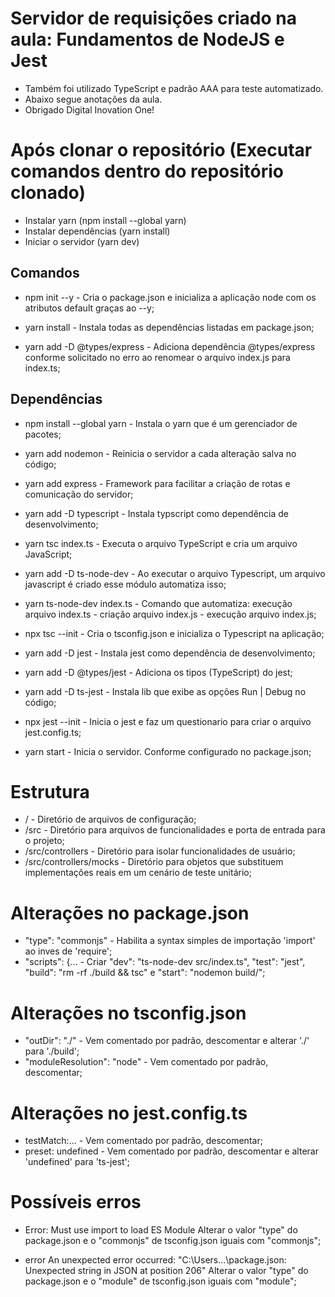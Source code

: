 # Servidor de requisições criado na aula: Fundamentos de NodeJS e Jest
- Também foi utilizado TypeScript e padrão AAA para teste automatizado.
- Abaixo segue anotações da aula.
- Obrigado Digital Inovation One!

# Após clonar o repositório (Executar comandos dentro do repositório clonado)
- Instalar yarn (npm install --global yarn)
- Instalar dependências (yarn install)
- Iniciar o servidor (yarn dev)


## Comandos
- npm init --y - Cria o package.json e inicializa a aplicação node com os atributos default graças ao --y;

- yarn install - Instala todas as dependências listadas em package.json;

- yarn add -D @types/express - Adiciona dependência @types/express conforme solicitado no erro ao renomear o arquivo index.js para index.ts;

## Dependências
- npm install --global yarn - Instala o yarn que é um gerenciador de pacotes;

- yarn add nodemon - Reinicia o servidor a cada alteração salva no código;

- yarn add express - Framework para facilitar a criação de rotas e comunicação do servidor;

- yarn add -D typescript - Instala typscript como dependência de desenvolvimento;

- yarn tsc index.ts - Executa o arquivo TypeScript e cria um arquivo JavaScript;

- yarn add -D ts-node-dev - Ao executar o arquivo Typescript, um arquivo javascript é criado esse módulo automatiza isso;

- yarn ts-node-dev index.ts - Comando que automatiza: execução arquivo index.ts - criação arquivo index.js - execução arquivo index.js;

- npx tsc --init - Cria o tsconfig.json e inicializa o Typescript na aplicação;

- yarn add -D jest - Instala jest como dependência de desenvolvimento;

- yarn add -D @types/jest - Adiciona os tipos (TypeScript) do jest;

- yarn add -D ts-jest - Instala lib que exibe as opções Run | Debug no código;

- npx jest --init - Inicia o jest e faz um questionario para criar o arquivo jest.config.ts;

- yarn start - Inicia o servidor. Conforme configurado no package.json;

# Estrutura
- / - Diretório de arquivos de configuração;
- /src - Diretório para arquivos de funcionalidades e porta de entrada para o projeto;
- /src/controllers - Diretório para isolar funcionalidades de usuário;
- /src/controllers/mocks - Diretório para objetos que substituem implementações reais em um cenário de teste unitário;

# Alterações no package.json 
- "type": "commonjs" - Habilita a syntax simples de importação 'import' ao inves de 'require';
- "scripts": {... - Criar "dev": "ts-node-dev src/index.ts", "test": "jest", "build": "rm -rf ./build && tsc" e "start": "nodemon build/";

# Alterações no tsconfig.json
- "outDir": "./" - Vem comentado por padrão, descomentar e alterar './' para './build';
- "moduleResolution": "node" - Vem comentado por padrão, descomentar;

# Alterações no jest.config.ts
- testMatch:... - Vem comentado por padrão, descomentar;
- preset: undefined - Vem comentado por padrão, descomentar e alterar 'undefined' para 'ts-jest';


# Possíveis erros
- Error: Must use import to load ES Module
Alterar o valor "type" do package.json e o "commonjs" de tsconfig.json iguais com "commonjs";

- error An unexpected error occurred: "C:\\Users...\package.json: Unexpected string in JSON at position 206"
Alterar o valor "type" do package.json e o "module" de tsconfig.json iguais com "module";
